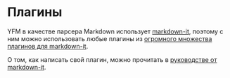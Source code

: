 # Плагины

YFM в качестве парсера Markdown использует [markdown-it](https://www.npmjs.com/package/markdown-it), поэтому с ним можно использовать любые плагины из [огромного множества плагинов для markdown-it](https://www.npmjs.org/browse/keyword/markdown-it-plugin).

О том, как написать свой плагин, можно прочитать в [руководстве от markdown-it](https://github.com/markdown-it/markdown-it/tree/master/docs).
